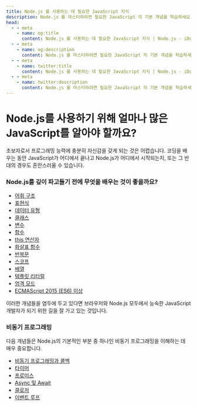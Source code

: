 ```yaml
---
title: Node.js 를 사용하는 데 필요한 JavaScript 지식
description: Node.js 를 마스터하려면 필요한 JavaScript 의 기본 개념을 학습하세요. 렉시컬 구조, 표현식, 데이터 타입, 클래스, 변수, 함수 및 비동기 프로그래밍 등이 포함됩니다.
head:
  - - meta
    - name: og:title
      content: Node.js 를 사용하는 데 필요한 JavaScript 지식 | Node.js - iDoc.dev
  - - meta
    - name: og:description
      content: Node.js 를 마스터하려면 필요한 JavaScript 의 기본 개념을 학습하세요. 렉시컬 구조, 표현식, 데이터 타입, 클래스, 변수, 함수 및 비동기 프로그래밍 등이 포함됩니다.
  - - meta
    - name: twitter:title
      content: Node.js 를 사용하는 데 필요한 JavaScript 지식 | Node.js - iDoc.dev
  - - meta
    - name: twitter:description
      content: Node.js 를 마스터하려면 필요한 JavaScript 의 기본 개념을 학습하세요. 렉시컬 구조, 표현식, 데이터 타입, 클래스, 변수, 함수 및 비동기 프로그래밍 등이 포함됩니다.
---
```



# Node.js를 사용하기 위해 얼마나 많은 JavaScript를 알아야 할까요?

초보자로서 프로그래밍 능력에 충분히 자신감을 갖게 되는 것은 어렵습니다. 코딩을 배우는 동안 JavaScript가 어디에서 끝나고 Node.js가 어디에서 시작되는지, 또는 그 반대의 경우도 혼란스러울 수 있습니다.

### Node.js를 깊이 파고들기 전에 무엇을 배우는 것이 좋을까요?

+ [어휘 구조](https://developer.mozilla.org/en-US/docs/Web/JavaScript/Reference/Lexical_grammar)
+ [표현식](https://developer.mozilla.org/en-US/docs/Web/JavaScript/Reference/Operators)
+ [데이터 유형](https://developer.mozilla.org/en-US/docs/Web/JavaScript/Data_structures)
+ [클래스](https://developer.mozilla.org/en-US/docs/Web/JavaScript/Reference/Classes)
+ [변수](https://developer.mozilla.org/en-US/docs/Learn/JavaScript/First_steps/Variables#what_is_a_variable)
+ [함수](https://developer.mozilla.org/en-US/docs/Web/JavaScript/Guide/Functions)
+ [this 연산자](https://developer.mozilla.org/en-US/docs/Web/JavaScript/Reference/Operators/this)
+ [화살표 함수](https://developer.mozilla.org/en-US/docs/Web/JavaScript/Reference/Functions/Arrow_functions)
+ [반복문](https://developer.mozilla.org/en-US/docs/Web/JavaScript/Guide/Loops_and_iteration)
+ [스코프](https://developer.mozilla.org/en-US/docs/Glossary/Scope)
+ [배열](https://developer.mozilla.org/en-US/docs/Web/JavaScript/Reference/Global_Objects/Array)
+ [템플릿 리터럴](https://developer.mozilla.org/en-US/docs/Web/JavaScript/Reference/Template_literals)
+ [엄격 모드](https://developer.mozilla.org/en-US/docs/Web/JavaScript/Reference/Strict_mode)
+ [ECMAScript 2015 (ES6) 이상](https://nodejs.org/en/learn/getting-started/ecmascript-2015-es6-and-beyond)

이러한 개념들을 염두에 두고 있다면 브라우저와 Node.js 모두에서 능숙한 JavaScript 개발자가 되기 위한 길을 잘 가고 있는 것입니다.

### 비동기 프로그래밍

다음 개념들은 Node.js의 기본적인 부분 중 하나인 비동기 프로그래밍을 이해하는 데 매우 중요합니다.

+ [비동기 프로그래밍과 콜백](https://developer.mozilla.org/en-US/docs/Learn/JavaScript/Asynchronous/Introducing)
+ [타이머](https://developer.mozilla.org/en-US/docs/Web/API/setTimeout)
+ [프로미스](https://developer.mozilla.org/en-US/docs/Web/JavaScript/Guide/Using_promises)
+ [Async 및 Await](https://developer.mozilla.org/en-US/docs/Web/JavaScript/Reference/Statements/async_function)
+ [클로저](https://developer.mozilla.org/en-US/docs/Web/JavaScript/Closures)
+ [이벤트 루프](https://developer.mozilla.org/en-US/docs/Web/JavaScript/EventLoop)

